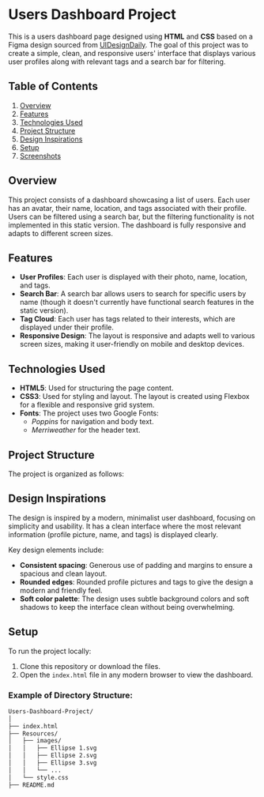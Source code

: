 # Users Dashboard Project

This is a users dashboard page designed using **HTML** and **CSS** based on a Figma design sourced from [UIDesignDaily](https://www.uidesigndaily.com/). The goal of this project was to create a simple, clean, and responsive users' interface that displays various user profiles along with relevant tags and a search bar for filtering.

## Table of Contents
1. [Overview](#overview)
2. [Features](#features)
3. [Technologies Used](#technologies-used)
4. [Project Structure](#project-structure)
5. [Design Inspirations](#design-inspirations)
6. [Setup](#setup)
7. [Screenshots](#screenshots)

## Overview
This project consists of a dashboard showcasing a list of users. Each user has an avatar, their name, location, and tags associated with their profile. Users can be filtered using a search bar, but the filtering functionality is not implemented in this static version. The dashboard is fully responsive and adapts to different screen sizes.

## Features
- **User Profiles**: Each user is displayed with their photo, name, location, and tags.
- **Search Bar**: A search bar allows users to search for specific users by name (though it doesn't currently have functional search features in the static version).
- **Tag Cloud**: Each user has tags related to their interests, which are displayed under their profile.
- **Responsive Design**: The layout is responsive and adapts well to various screen sizes, making it user-friendly on mobile and desktop devices.

## Technologies Used
- **HTML5**: Used for structuring the page content.
- **CSS3**: Used for styling and layout. The layout is created using Flexbox for a flexible and responsive grid system.
- **Fonts**: The project uses two Google Fonts:
  - *Poppins* for navigation and body text.
  - *Merriweather* for the header text.

## Project Structure
The project is organized as follows:


## Design Inspirations
The design is inspired by a modern, minimalist user dashboard, focusing on simplicity and usability. It has a clean interface where the most relevant information (profile picture, name, and tags) is displayed clearly.

Key design elements include:
- **Consistent spacing**: Generous use of padding and margins to ensure a spacious and clean layout.
- **Rounded edges**: Rounded profile pictures and tags to give the design a modern and friendly feel.
- **Soft color palette**: The design uses subtle background colors and soft shadows to keep the interface clean without being overwhelming.

## Setup
To run the project locally:

1. Clone this repository or download the files.
2. Open the `index.html` file in any modern browser to view the dashboard.

### Example of Directory Structure:
```bash
Users-Dashboard-Project/
│
├── index.html
├── Resources/
│   ├── images/
│   │   ├── Ellipse 1.svg
│   │   ├── Ellipse 2.svg
│   │   ├── Ellipse 3.svg
│   │   └── ...
│   └── style.css
├── README.md
